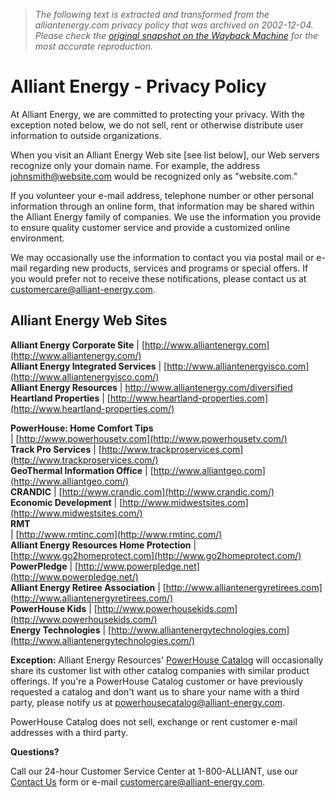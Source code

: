 > *The following text is extracted and transformed from the alliantenergy.com privacy policy that was archived on 2002-12-04. Please check the [original snapshot on the Wayback Machine](https://web.archive.org/web/20021204211913id_/http%3A//www.alliantenergy.com/privacy) for the most accurate reproduction.*

# Alliant Energy - Privacy Policy

At Alliant Energy, we are committed to protecting your privacy. With the exception noted below, we do not sell, rent or otherwise distribute user information to outside organizations. 

When you visit an Alliant Energy Web site [see list below], our Web servers recognize only your domain name. For example, the address johnsmith@website.com would be recognized only as "website.com." 

If you volunteer your e-mail address, telephone number or other personal information through an online form, that information may be shared within the Alliant Energy family of companies. We use the information you provide to ensure quality customer service and provide a customized online environment. 

We may occasionally use the information to contact you via postal mail or e-mail regarding new products, services and programs or special offers. If you would prefer not to receive these notifications, please contact us at [customercare@alliant-energy.com](mailto:customercare@alliant-energy.com). 

**Alliant Energy Web Sites**  
---  
**Alliant Energy Corporate Site** | [http://www.alliantenergy.com](http://www.alliantenergy.com/)  
**Alliant Energy Integrated Services** | [http://www.alliantenergyisco.com](http://www.alliantenergyisco.com/)  
**Alliant Energy Resources** | <http://www.alliantenergy.com/diversified>  
****Heartland Properties**** | [http://www.heartland-properties.com](http://www.heartland-properties.com/)  
  
**PowerHouse: Home Comfort Tips**  
| [http://www.powerhousetv.com](http://www.powerhousetv.com/)  
**Track Pro Services** | [http://www.trackproservices.com](http://www.trackproservices.com/)  
**GeoThermal Information Office** | [http://www.alliantgeo.com](http://www.alliantgeo.com/)  
**CRANDIC** | [http://www.crandic.com](http://www.crandic.com/)  
**Economic Development** | [http://www.midwestsites.com](http://www.midwestsites.com/)  
**RMT**  
| [http://www.rmtinc.com](http://www.rmtinc.com/)  
**Alliant Energy Resources Home Protection** | [http://www.go2homeprotect.com](http://www.go2homeprotect.com/)  
**PowerPledge** | [http://www.powerpledge.net](http://www.powerpledge.net/)  
**Alliant Energy Retiree Association** | [http://www.alliantenergyretirees.com](http://www.alliantenergyretirees.com/)  
**PowerHouse Kids** | [http://www.powerhousekids.com](http://www.powerhousekids.com/)  
**Energy Technologies** | [http://www.alliantenergytechnologies.com](http://www.alliantenergytechnologies.com/)  
  
**Exception:** Alliant Energy Resources' [PowerHouse Catalog](http://www.powerhousecatalog.com/) will occasionally share its customer list with other catalog companies with similar product offerings. If you're a PowerHouse Catalog customer or have previously requested a catalog and don't want us to share your name with a third party, please notify us at [powerhousecatalog@alliant-energy.com](mailto:powerhousecatalog@alliant-energy.com). 

PowerHouse Catalog does not sell, exchange or rent customer e-mail addresses with a third party. 

**Questions?**

Call our 24-hour Customer Service Center at 1-800-ALLIANT, use our [Contact Us](https://web.archive.org/contact/) form or e-mail [customercare@alliant-energy.com](mailto:customercare@alliant-energy.com). 
